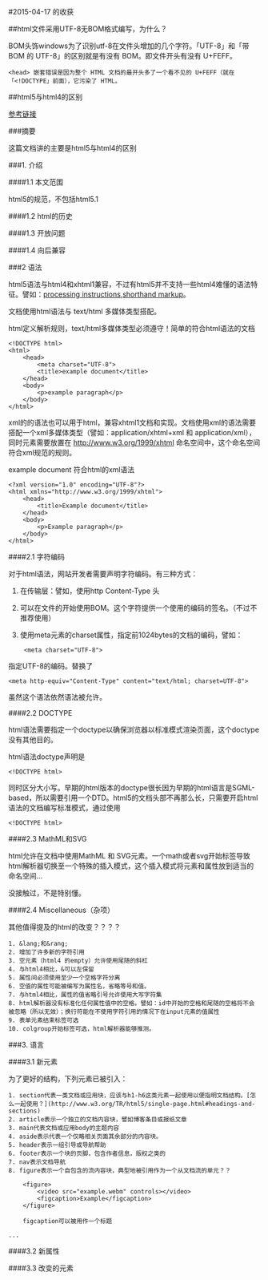 #2015-04-17 的收获

##html文件采用UTF-8无BOM格式编写，为什么？

BOM头饰windows为了识别utf-8在文件头增加的几个字符。「UTF-8」和「带 BOM 的 UTF-8」的区别就是有没有 BOM。即文件开头有没有 U+FEFF。
	
	<head> 嵌套错误是因为整个 HTML 文档的最开头多了一个看不见的 U+FEFF（就在「<!DOCTYPE」前面），它污染了 HTML。

##html5与html4的区别

[参考链接](http://www.w3.org/TR/html5-diff/)

###摘要

这篇文档讲的主要是html5与html4的区别

###1. 介绍

####1.1 本文范围

html5的规范，不包括html5.1

####1.2 html的历史

####1.3 开放问题

####1.4 向后兼容

###2 语法

html5语法与html4和xhtml1兼容，不过有html5并不支持一些html4难懂的语法特征。譬如：[processing instructions](http://www.w3.org/TR/1999/REC-html401-19991224/appendix/notes.html#h-B.3.6),[shorthand markup](http://www.w3.org/TR/1999/REC-html401-19991224/appendix/notes.html#h-B.3.7)。

文档使用html语法与 text/html 多媒体类型搭配。

html定义解析规则，text/html多媒体类型必须遵守！简单的符合html语法的文档

	<!DOCTYPE html>
	<html>
		<head>
			<meta charset="UTF-8">
			<title>example document</title>
		</head>
		<body>
			<p>example paragraph</p>
		</body>
	</html>

xml的的语法也可以用于html，兼容xhtml1文档和实现。文档使用xml的语法需要搭配一个xml多媒体类型（譬如：application/xhtml+xml 和 application/xml），同时元素需要放置在 http://www.w3.org/1999/xhtml 命名空间中，这个命名空间符合xml规范的规则。

example document 符合html的xml语法

	<?xml version="1.0" encoding="UTF-8"?>
	<html xmlns="http://www.w3.org/1999/xhtml">
		<head>
			<title>Example document</title>
		</head>
		<body>
			<p>Example paragraph</p>
		</body>
	</html>

####2.1 字符编码

对于html语法，网站开发者需要声明字符编码。有三种方式：

1. 在传输层：譬如，使用http Content-Type 头
2. 可以在文件的开始使用BOM。这个字符提供一个使用的编码的签名。（不过不推荐使用）
3. 使用meta元素的charset属性，指定前1024bytes的文档的编码，譬如：
	
		<meta charset="UTF-8">

指定UTF-8的编码。替换了

	<meta http-equiv="Content-Type" content="text/html; charset=UTF-8">

虽然这个语法依然语法被允许。

####2.2 DOCTYPE

html语法需要指定一个doctype以确保浏览器以标准模式渲染页面，这个doctype没有其他目的。

html语法doctype声明是

	<!DOCTYPE html>

同时区分大小写。早期的html版本的doctype很长因为早期的html语言是SGML-based，所以需要引用一个DTD。html5的文档头部不再那么长，只需要开启html语法的文档编写标准模式，通过使用

	<!DOCTYPE html>

####2.3 MathML和SVG

html允许在文档中使用MathML 和 SVG元素。一个math或者svg开始标签导致html解析器切换至一个特殊的插入模式，这个插入模式将元素和属性放到适当的命名空间...

没接触过，不是特别懂。

####2.4 Miscellaneous（杂项）

其他值得提及的html的改变？？？？

	1. &lang;和&rang;
	2. 增加了许多新的字符引用
	3. 空元素（html4 的empty）允许使用尾随的斜杠
	4. 与html4相比，&可以左保留
	5. 属性间必须使用至少一个空格字符分离
	6. 空值的属性可能被编写为属性名，省略等号和值。
	7. 与html4相比，属性的值省略引号允许使用大写字符集
	8. html解析器没有标准化任何属性值中的空格。譬如：id中开始的空格和尾随的空格将不会被忽略（所以无效）；换行符能在不使用字符引用的情况下在input元素的值属性
	9. 表单元素结束标签可选
	10. colgroup开始标签可选，html解析器能够推测。

###3. 语言

####3.1 新元素

为了更好的结构，下列元素已被引入：

	1. section代表一类文档或应用块，应该与h1-h6这类元素一起使用以便指明文档结构。[怎么一起使用？](http://www.w3.org/TR/html5/single-page.html#headings-and-sections)
	2. article表示一个独立的文档内容块，譬如博客条目或报纸文章
	3. main代表文档或应用body的主题内容
	4. aside表示代表一个仅略相关页面其余部分的内容块。
	5. header表示一组引导或导航帮助
	6. footer表示一个块的页脚，包含作者信息，版权之类的
	7. nav表示文档导航
	8. figure表示一个自包含的流内容块，典型地被引用作为一个从文档流的单元？？
		
		<figure>
 			<video src="example.webm" controls></video>
 			<figcaption>Example</figcaption>
		</figure>
	
		figcaption可以被用作一个标题

	...

####3.2 新属性 

####3.3 改变的元素